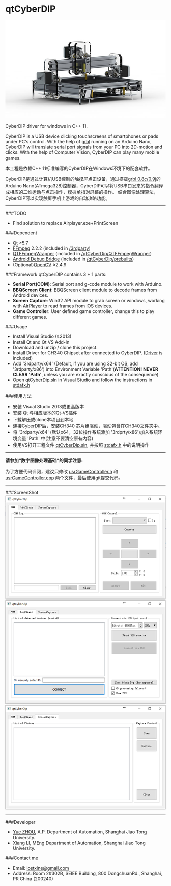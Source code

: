 # qtCyberDIP
![CyberDIP](/pic/CyberDIP.JPG)

CyberDIP driver for windows in C++ 11.

CyberDIP is a USB device clicking touchscreens of smartphones or pads under PC's control. 
With the help of [grbl](https://github.com/grbl/grbl) running on an Arduino Nano, CyberDIP will translate serial port signals from your PC into 2D-motion and clicks.
With the help of Computer Vision, CyberDIP can play many mobile games.

本工程是依赖C++ 11标准编写的CyberDIP在Windows环境下的配套软件。

CyberDIP是通过计算机USB控制的触摸屏点击设备，通过搭载[grbl 0.8c/0.9j](https://github.com/grbl/grbl)的Arduino Nano(ATmega328)控制器，CyberDIP可以将USB串口发来的指令翻译成相应的二维运动与点击操作，模拟单指对屏幕的操作。
结合图像处理算法，CyberDIP可以实现触屏手机上游戏的自动攻略功能。

***
###TODO
* Find solution to replace Airplayer.exe+PrintScreen

###Dependent
* [Qt](https://www.qt.io/) ≥5.7
* [FFmpeg](https://ffmpeg.org/) 2.2.2 (included in [/3rdparty](/3rdparty))
* [QTFFmpegWrapper](https://inqlude.org/libraries/qtffmpegwrapper.html) (included in [/qtCyberDip/QTFFmpegWrapper](/qtCyberDip/QTFFmpegWrapper))
* [Android Debug Bridge](http://developer.android.com/tools/help/adb.html) (included in [/qtCyberDip/prebuilts](/qtCyberDip/prebuilts))
* (Optional)[OpenCV](http://www.opencv.org/) ≥2.4.9

###Framework
qtCyberDIP contains 3 + 1 parts:
* __Serial Port(COM)__: Serial port and g-code module to work with Arduino.
* __[BBQScreen Client](https://github.com/xplodwild/bbqscreen_client)__: BBQScreen client module to decode frames from Android devices.
* __Screen Capture__: Win32 API module to grab screen or windows, working with [AirPlayer](http://pro.itools.cn/airplayer) to read frames from iOS devices.
* __Game Controller__: User defined game controller, change this to play different games.

###Usage
* Install Visual Studio (≥2013)
* Install Qt and Qt VS Add-In
* Download and unzip / clone this project.
* Install Driver for CH340 Chipset after connected to CyberDIP. ([Driver](/CH340) is included)
* Add '3rdparty/x64' (Default, if you are using 32-bit OS, add '3rdparty/x86') into Environment Variable 'Path'(__ATTENTION! NEVER CLEAR 'Path'__, unless you are exactly conscious of the consequence)
* Open [qtCyberDip.sln](/qtCyberDip.sln) in Visual Studio and follow the instructions in [stdafx.h](qtCyberDip/stdafx.h)

###使用方法
* 安装 Visual Studio 2013或更高版本
* 安装 Qt 与相应版本的Qt-VS插件
* 下载解压或clone本项目到本地
* 连接CyberDIP后，安装CH340 芯片组驱动，驱动包含在[CH340](/CH340)文件夹中。
* 将 '3rdparty/x64' (默认x64，32位操作系统添加 '3rdprty/x86')加入系统环境变量 'Path' 中(注意不要清空原有内容)
* 使用VS打开工程文件 [qtCyberDip.sln](/qtCyberDip.sln), 并按照 [stdafx.h](qtCyberDip/stdafx.h) 中的说明操作

***
__请参加“数字图像处理基础”的同学注意:__

为了方便代码评阅，建议只修改 [usrGameController.h](/qtCyberDip/usrGameController.h) 和 [usrGameController.cpp](/qtCyberDip/usrGameController.cpp) 两个文件，最后使用git提交代码。

***
###ScreenShot
![qtCyberDip_COM](/pic/qtCyberDip_COM.png)
![qtCyberDip_bbq](/pic/qtCyberDip_bbq.png)
![qtCyberDip_cap](/pic/qtCyberDip_cap.png)

***
###Developer
* [Yue ZHOU](http://cvpr.sjtu.edu.cn/aboutme.aspx), A.P. Department of Automation, Shanghai Jiao Tong University.
* Xiang LI, MEng Department of Automation, Shanghai Jiao Tong University. 

###Contact me
* Email: lostxine@gmail.com
* Address: Room 2#302B, SEIEE Building, 800 DongchuanRd., Shanghai, PR China (200240) 

